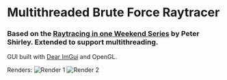 # Multithreaded Brute Force Raytracer
### Based on the [Raytracing in one Weekend Series](https://raytracing.github.io/) by Peter Shirley. Extended to support multithreading.
GUI built with [Dear ImGui](https://github.com/ocornut/imgui) and OpenGL.

Renders:
![Render 1](https://github.com/eliasfuericht/RayTracing-Weekend/raw/main/RayTracing-Weekend/renders/RT9.jpg)
![Render 2](https://github.com/eliasfuericht/RayTracing-Weekend/raw/main/RayTracing-Weekend/renders/RT2.jpg)
